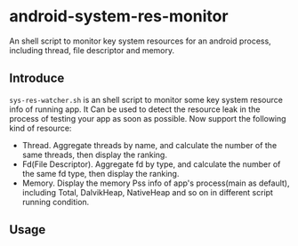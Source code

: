 # android-system-res-monitor
An shell script to monitor key system resources for an android process, including thread, file descriptor and memory.

## Introduce
`sys-res-watcher.sh` is an shell script to monitor some key system resource info of running app. It Can be used to detect the resource leak in the process of testing your app as soon as possible. Now support the following kind of resource:
- Thread. Aggregate threads by name, and calculate the number of the same threads, then display the ranking.
- Fd(File Descriptor). Aggregate fd by type, and calculate the number of the same fd type, then display the ranking.
- Memory. Display the memory Pss info of app's process(main as default), including Total, DalvikHeap, NativeHeap and so on in different script running condition.

## Usage
